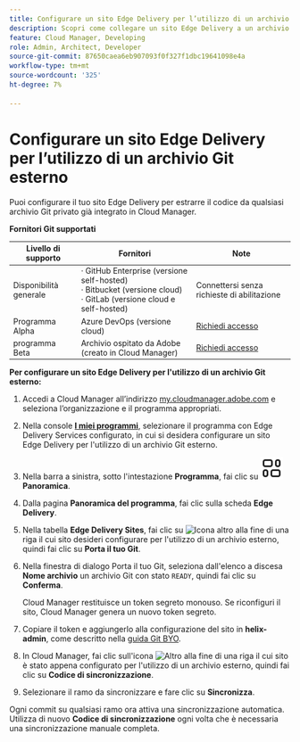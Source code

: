 ```yaml
---
title: Configurare un sito Edge Delivery per l’utilizzo di un archivio Git esterno
description: Scopri come collegare un sito Edge Delivery a un archivio Git privato o aziendale.
feature: Cloud Manager, Developing
role: Admin, Architect, Developer
source-git-commit: 87650caea6eb907093f0f327f1dbc19641098e4a
workflow-type: tm+mt
source-wordcount: '325'
ht-degree: 7%

---
```



# Configurare un sito Edge Delivery per l’utilizzo di un archivio Git esterno

Puoi configurare il tuo sito Edge Delivery per estrarre il codice da qualsiasi archivio Git privato già integrato in Cloud Manager.

**Fornitori Git supportati**

| Livello di supporto | Fornitori | Note |
| --- | --- | --- |
| Disponibilità generale | · GitHub Enterprise (versione self-hosted)<br>· Bitbucket (versione cloud)<br>· GitLab (versione cloud e self-hosted) | Connettersi senza richieste di abilitazione |
| Programma Alpha | Azure DevOps (versione cloud) | [Richiedi accesso](mailto:grp-cloudmanager_byog@adobe.com) |
| programma Beta | Archivio ospitato da Adobe (creato in Cloud Manager) | [Richiedi accesso](mailto:grp-cloudmanager_byog@adobe.com) |

**Per configurare un sito Edge Delivery per l&#39;utilizzo di un archivio Git esterno:**

1. Accedi a Cloud Manager all’indirizzo [my.cloudmanager.adobe.com](https://my.cloudmanager.adobe.com/) e seleziona l’organizzazione e il programma appropriati.

1. Nella console **[I miei programmi](/help/implementing/cloud-manager/navigation.md#my-programs)**, selezionare il programma con Edge Delivery Services configurato, in cui si desidera configurare un sito Edge Delivery per l&#39;utilizzo di un archivio Git esterno.

1. Nella barra a sinistra, sotto l&#39;intestazione **Programma**, fai clic su **![Icona Panoramica](/help/implementing/cloud-manager/edge-delivery/assets/overview.svg) Panoramica**.

1. Dalla pagina **Panoramica del programma**, fai clic sulla scheda **Edge Delivery**.

1. Nella tabella **Edge Delivery Sites**, fai clic su ![Icona altro](https://spectrum.adobe.com/static/icons/workflow_18/Smock_More_18_N.svg) alla fine di una riga il cui sito desideri configurare per l&#39;utilizzo di un archivio esterno, quindi fai clic su **Porta il tuo Git**.

1. Nella finestra di dialogo Porta il tuo Git, seleziona dall&#39;elenco a discesa **Nome archivio** un archivio Git con stato `READY`, quindi fai clic su **Conferma**.

   Cloud Manager restituisce un token segreto monouso. Se riconfiguri il sito, Cloud Manager genera un nuovo token segreto.

1. Copiare il token e aggiungerlo alla configurazione del sito in **helix-admin**, come descritto nella [guida Git BYO](https://www.aem.live/developer/byo-git).

1. In Cloud Manager, fai clic sull&#39;icona ![Altro](https://spectrum.adobe.com/static/icons/workflow_18/Smock_More_18_N.svg) alla fine di una riga il cui sito è stato appena configurato per l&#39;utilizzo di un archivio esterno, quindi fai clic su **Codice di sincronizzazione**.

1. Selezionare il ramo da sincronizzare e fare clic su **Sincronizza**.

Ogni commit su qualsiasi ramo ora attiva una sincronizzazione automatica. Utilizza di nuovo **Codice di sincronizzazione** ogni volta che è necessaria una sincronizzazione manuale completa.

